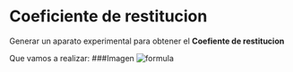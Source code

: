 # Coeficiente de restitucion

Generar un aparato experimental para obtener el  **Coefiente de restitucion**

Que vamos a realizar:
###Imagen
![formula](https://fisicaexpdemostrativos.uniandes.edu.co/Images/CoeficienteRestitucion-Esquema.png
)


